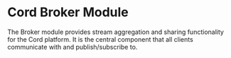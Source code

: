 # Cord Broker Module

The Broker module provides stream aggregation and sharing functionality for the Cord
platform. It is the central component that all clients communicate with and
publish/subscribe to.
